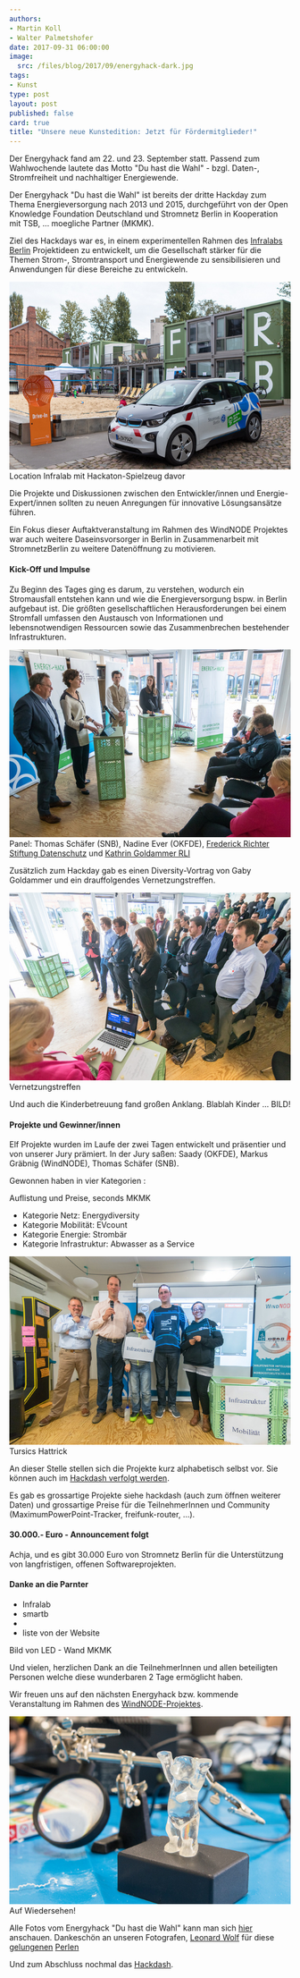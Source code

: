 ```yaml
---
authors: 
- Martin Koll
- Walter Palmetshofer
date: 2017-09-31 06:00:00
image:
  src: /files/blog/2017/09/energyhack-dark.jpg
tags:
- Kunst
type: post
layout: post
published: false
card: true
title: "Unsere neue Kunstedition: Jetzt für Fördermitglieder!" 
---
```


Der Energyhack fand am 22. und 23. September statt. Passend zum Wahlwochende lautete das Motto "Du hast die Wahl" - bzgl. Daten-, Stromfreiheit und nachhaltiger Energiewende.

Der Energyhack "Du hast die Wahl" ist bereits der dritte Hackday zum Thema Energieversorgung nach 2013 und 2015, durchgeführt von der Open Knowledge Foundation Deutschland und Stromnetz Berlin in Kooperation mit TSB, ... moegliche Partner (MKMK).

Ziel des Hackdays war es, in einem experimentellen Rahmen des [Infralabs Berlin](http://infralab.berlin/) Projektideen zu entwickelt, um die Gesellschaft stärker für die Themen Strom-, Stromtransport und Energiewende zu sensibilisieren und Anwendungen für diese Bereiche zu entwickeln. 

![Hackday](/files/blog/2017/09/energyhack-infralab.jpg "Impulsreferate")</br>
Location Infralab mit Hackaton-Spielzeug davor


Die Projekte und Diskussionen zwischen den Entwickler/innen und Energie-Expert/innen 
sollten zu neuen Anregungen für innovative Lösungsansätze führen.

Ein Fokus dieser Auftaktveranstaltung im Rahmen des WindNODE Projektes war auch weitere Daseinsvorsorger in Berlin in Zusammenarbeit  mit StromnetzBerlin zu weitere Datenöffnung zu motivieren.


<h4>Kick-Off und Impulse</h4>

Zu Beginn des Tages ging es darum, zu verstehen, wodurch ein Stromausfall entstehen kann und wie die Energieversorgung bspw. in Berlin aufgebaut ist. Die größten gesellschaftlichen Herausforderungen bei einem Stromfall umfassen den Austausch 
von Informationen und lebensnotwendigen Ressourcen sowie das Zusammenbrechen bestehender Infrastrukturen. 

![Hackday](/files/blog/2017/09/energyhack-intro.jpg "Impulsreferate")</br>
Panel: Thomas Schäfer (SNB), Nadine Ever (OKFDE), [Frederick Richter Stiftung Datenschutz](https://stiftungdatenschutz.org/startseite/) und [Kathrin Goldammer RLI](https://twitter.com/kagoldammer) 


Zusätzlich zum Hackday gab es einen Diversity-Vortrag von Gaby Goldammer und ein drauffolgendes Vernetzungstreffen.

![Hackday](/files/blog/2017/09/energyhack-diversity.jpg "Diversity Vortrag")</br>
Vernetzungstreffen


Und auch die Kinderbetreuung fand großen Anklang. 
Blablah Kinder ... BILD!






<h4>Projekte und Gewinner/innen</h4>

Elf Projekte wurden im Laufe der zwei Tagen entwickelt und präsentier und von unserer Jury prämiert.
In der Jury saßen: Saady (OKFDE), Markus Gräbnig (WindNODE), Thomas Schäfer (SNB). 


Gewonnen haben in vier Kategorien : 

Auflistung und Preise, seconds MKMK

 - Kategorie Netz: Energydiversity 
 - Kategorie Mobilität: EVcount 
 - Kategorie Energie: Strombär 
 - Kategorie Infrastruktur: Abwasser as a Service 
 
 



![Hackday](/files/blog/2017/09/energyhack-tursics.jpg "Tursics")
Tursics Hattrick 

An dieser Stelle stellen sich die Projekte kurz alphabetisch selbst vor. Sie können auch im [Hackdash verfolgt werden](https://hackdash.org/dashboards/energy2017).




Es gab es grossartige Projekte siehe hackdash (auch zum öffnen weiterer Daten) und grossartige Preise für die TeilnehmerInnen und Community (MaximumPowerPoint-Tracker, freifunk-router, ...).  


<h4>30.000.- Euro - Announcement folgt</h4>

Achja, und es gibt 30.000 Euro von Stromnetz Berlin für die Unterstützung von langfristigen, offenen Softwareprojekten. 



<h4>Danke an die Parnter</h4>

  - Infralab
  - smartb
  - 
  - liste von der Website
  
 
 Bild von LED - Wand MKMK


Und vielen, herzlichen Dank an die TeilnehmerInnen und allen beteiligten Personen welche diese wunderbaren 2 Tage ermöglicht haben. 


Wir freuen uns auf den nächsten Energyhack bzw. kommende Veranstaltung im Rahmen des [WindNODE-Projektes](http://www.windnode.de/).

![Hackday](/files/blog/2017/09/energyhack-baerchen.jpg "Auf Wiedersehen!")</br>
Auf Wiedersehen!


Alle Fotos vom Energyhack "Du hast die Wahl" kann man sich [hier](https://www.flickr.com/photos/okfde/albums/72157688869254346) anschauen. 
Dankeschön an unseren Fotografen, [Leonard Wolf](https://twitter.com/woleonard) für diese [gelungenen](https://www.flickr.com/photos/okfde/37322472782/in/album-72157688869254346/) [Perlen](https://www.flickr.com/photos/okfde/36682738083/in/album-72157688869254346/) 


Und zum Abschluss nochmal das [Hackdash](https://hackdash.org/dashboards/energy2017).
